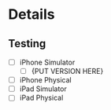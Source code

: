 # Details
<!-- 
Summerize your changes, why they were made, and what issue(s) will be closed.

Before submitting read [Contributation Guidelines](https://github.com/LabelWorkshop/ios/blob/main/CONTRIBUTING.md)
-->

## Testing
<!--
Put the iOS version(s) you ran when testing as a subtask of your testing device type. 

If you tested on an iPhone Simulator using 17.0 and 18.5 then you would do this:
- [x] iPhone Simulator
    - [x] 18.5
    - [x] 17.0
    
If your PR is a draft feel free to leave this blank for now.
-->
- [ ] iPhone Simulator
    - [ ] {PUT VERSION HERE}
- [ ] iPhone Physical
- [ ] iPad Simulator
- [ ] iPad Physical
